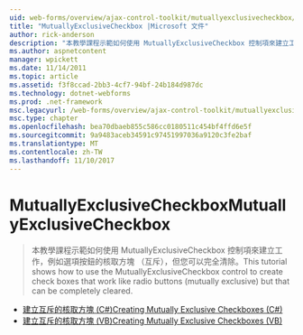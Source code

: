 ```yaml
---
uid: web-forms/overview/ajax-control-toolkit/mutuallyexclusivecheckbox/index
title: "MutuallyExclusiveCheckbox |Microsoft 文件"
author: rick-anderson
description: "本教學課程示範如何使用 MutuallyExclusiveCheckbox 控制項來建立工作，例如選項按鈕的核取方塊 （互斥），但可以是..."
ms.author: aspnetcontent
manager: wpickett
ms.date: 11/14/2011
ms.topic: article
ms.assetid: f3f8ccad-2bb3-4cf7-94bf-24b184d987dc
ms.technology: dotnet-webforms
ms.prod: .net-framework
msc.legacyurl: /web-forms/overview/ajax-control-toolkit/mutuallyexclusivecheckbox
msc.type: chapter
ms.openlocfilehash: bea70dbaeb855c586cc0180511c454bf4ffd6e5f
ms.sourcegitcommit: 9a9483aceb34591c97451997036a9120c3fe2baf
ms.translationtype: MT
ms.contentlocale: zh-TW
ms.lasthandoff: 11/10/2017
---
```

<a name="mutuallyexclusivecheckbox"></a><span data-ttu-id="0a4ad-103">MutuallyExclusiveCheckbox</span><span class="sxs-lookup"><span data-stu-id="0a4ad-103">MutuallyExclusiveCheckbox</span></span>
====================
> <span data-ttu-id="0a4ad-104">本教學課程示範如何使用 MutuallyExclusiveCheckbox 控制項來建立工作，例如選項按鈕的核取方塊 （互斥），但您可以完全清除。</span><span class="sxs-lookup"><span data-stu-id="0a4ad-104">This tutorial shows how to use the MutuallyExclusiveCheckbox control to create check boxes that work like radio buttons (mutually exclusive) but that can be completely cleared.</span></span>


- [<span data-ttu-id="0a4ad-105">建立互斥的核取方塊 (C#)</span><span class="sxs-lookup"><span data-stu-id="0a4ad-105">Creating Mutually Exclusive Checkboxes (C#)</span></span>](creating-mutually-exclusive-checkboxes-cs.md)
- [<span data-ttu-id="0a4ad-106">建立互斥的核取方塊 (VB)</span><span class="sxs-lookup"><span data-stu-id="0a4ad-106">Creating Mutually Exclusive Checkboxes (VB)</span></span>](creating-mutually-exclusive-checkboxes-vb.md)
